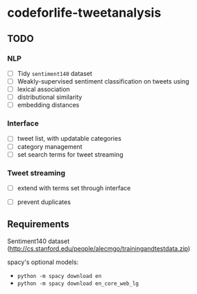 # codeforlife-tweetanalysis


## TODO

### NLP
- [ ] Tidy `sentiment140` dataset
- [ ] Weakly-supervised sentiment classification on tweets using
- [ ] lexical association
- [ ] distributional similarity
- [ ] embedding distances

### Interface
- [ ] tweet list, with updatable categories
- [ ] category management
- [ ] set search terms for tweet streaming

### Tweet streaming
- [ ] extend with terms set through interface
- [ ] prevent duplicates


## Requirements

Sentiment140 dataset (http://cs.stanford.edu/people/alecmgo/trainingandtestdata.zip)

spacy's optional models:
* `python -m spacy download en`
* `python -m spacy download en_core_web_lg`

